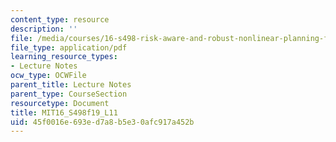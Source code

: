 ```yaml
---
content_type: resource
description: ''
file: /media/courses/16-s498-risk-aware-and-robust-nonlinear-planning-fall-2019/45f0016e693ed7a8b5e30afc917a452b_MIT16_S498f19_L11.pdf
file_type: application/pdf
learning_resource_types:
- Lecture Notes
ocw_type: OCWFile
parent_title: Lecture Notes
parent_type: CourseSection
resourcetype: Document
title: MIT16_S498f19_L11
uid: 45f0016e-693e-d7a8-b5e3-0afc917a452b
---
```

